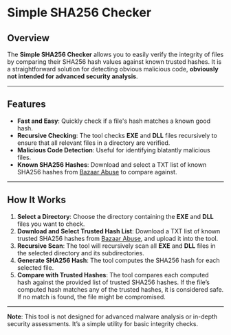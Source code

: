 # Simple SHA256 Checker

## Overview

The **Simple SHA256 Checker** allows you to easily verify the integrity of files by comparing their SHA256 hash values against known trusted hashes. It is a straightforward solution for detecting obvious malicious code, **obviously not intended for advanced security analysis**.

---

## Features

- **Fast and Easy**: Quickly check if a file's hash matches a known good hash.
- **Recursive Checking**: The tool checks **EXE** and **DLL** files recursively to ensure that all relevant files in a directory are verified.
- **Malicious Code Detection**: Useful for identifying blatantly malicious files.
- **Known SHA256 Hashes**: Download and select a TXT list of known SHA256 hashes from [Bazaar Abuse](https://bazaar.abuse.ch/export/) to compare against.

---

## How It Works

1. **Select a Directory**: Choose the directory containing the **EXE** and **DLL** files you want to check.
2. **Download and Select Trusted Hash List**: Download a TXT list of known trusted SHA256 hashes from [Bazaar Abuse](https://bazaar.abuse.ch/export/), and upload it into the tool.
3. **Recursive Scan**: The tool will recursively scan all **EXE** and **DLL** files in the selected directory and its subdirectories.
4. **Generate SHA256 Hash**: The tool computes the SHA256 hash for each selected file.
5. **Compare with Trusted Hashes**: The tool compares each computed hash against the provided list of trusted SHA256 hashes. If the file’s computed hash matches any of the trusted hashes, it is considered safe. If no match is found, the file might be compromised.

---

**Note**: This tool is not designed for advanced malware analysis or in-depth security assessments. It’s a simple utility for basic integrity checks.
